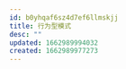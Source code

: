 ```yaml
---
id: b0yhqaf6sz4d7ef6llmskjj
title: 行为型模式
desc: ""
updated: 1662989994032
created: 1662989977273
---
```

